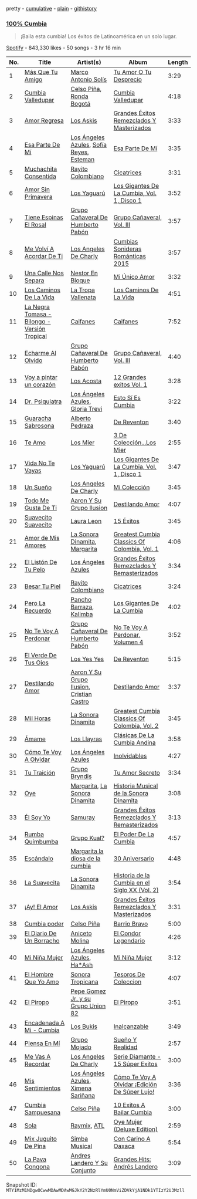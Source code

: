 pretty - [cumulative](/playlists/cumulative/37i9dQZF1DX8yLfjPY8emY.md) - [plain](/playlists/plain/37i9dQZF1DX8yLfjPY8emY) - [githistory](https://github.githistory.xyz/mackorone/spotify-playlist-archive/blob/main/playlists/plain/37i9dQZF1DX8yLfjPY8emY)

### [100% Cumbia](https://open.spotify.com/playlist/37i9dQZF1DX8yLfjPY8emY)

> ¡Baila esta cumbia! Los éxitos de Latinoamérica en un solo lugar.

[Spotify](https://open.spotify.com/user/spotify) - 843,330 likes - 50 songs - 3 hr 16 min

| No. | Title | Artist(s) | Album | Length |
|---|---|---|---|---|
| 1 | [Más Que Tu Amigo](https://open.spotify.com/track/1Vy7WUJubV9JEoebuJ9dfe) | [Marco Antonio Solís](https://open.spotify.com/artist/3tJnB0s6c3oXPq1SCCavnd) | [Tu Amor O Tu Desprecio](https://open.spotify.com/album/6335RBM5tYZal0oSZm6jvW) | 3:29 |
| 2 | [Cumbia Valledupar](https://open.spotify.com/track/7r2W5f8W70eGz2DlOD7S5g) | [Celso Piña](https://open.spotify.com/artist/6PmfbeAL7jAauFPNyQ5UPi), [Ronda Bogotá](https://open.spotify.com/artist/7843pz6oKe2jtcPew109fr) | [Cumbia Valledupar](https://open.spotify.com/album/3GZ1KTKbHZ5QFAXx0Thjtp) | 4:18 |
| 3 | [Amor Regresa](https://open.spotify.com/track/0FuqABgi0bD219B12xC7Hn) | [Los Askis](https://open.spotify.com/artist/7wiOKrtPg196Hh90CdoKPi) | [Grandes Éxitos Remezclados Y Masterizados](https://open.spotify.com/album/6gecuyIGvYoTOQdyZkovhS) | 3:33 |
| 4 | [Esa Parte De Mí](https://open.spotify.com/track/2KGPEwZmxkTb3ibPeIq0Pv) | [Los Ángeles Azules](https://open.spotify.com/artist/0ZCO8oVkMj897cKgFH7fRW), [Sofía Reyes](https://open.spotify.com/artist/0haZhu4fFKt0Ag94kZDiz2), [Esteman](https://open.spotify.com/artist/3ZtIhDSOuRkpDyqjx53X1R) | [Esa Parte De Mí](https://open.spotify.com/album/3StKKTOhmUMbmrqZbH0tDi) | 3:35 |
| 5 | [Muchachita Consentida](https://open.spotify.com/track/1zVDbrBG7zCd6AXGLmbGj4) | [Rayito Colombiano](https://open.spotify.com/artist/3yJUTkFm88TiJPLhLHKumn) | [Cicatrices](https://open.spotify.com/album/1p4Y2PEsXTnTxWrYjihemm) | 3:31 |
| 6 | [Amor Sin Primavera](https://open.spotify.com/track/0SPeRV2ZKS9SBgNg9MOHZe) | [Los Yaguarú](https://open.spotify.com/artist/1CajkwEgJac9j9alNJJxTQ) | [Los Gigantes De La Cumbia, Vol\. 1, Disco 1](https://open.spotify.com/album/219roX2NTtUuwrhNoj4Bly) | 3:52 |
| 7 | [Tiene Espinas El Rosal](https://open.spotify.com/track/1PZ3QsCFec05Ls3PwOqKXZ) | [Grupo Cañaveral De Humberto Pabón](https://open.spotify.com/artist/48zixAu4wMDZwpVbOenDU7) | [Grupo Cañaveral, Vol\. III](https://open.spotify.com/album/4lxhwVX8BPSeITPGBOzIJw) | 3:57 |
| 8 | [Me Volví A Acordar De Ti](https://open.spotify.com/track/3ZTMJQ5B7lsauB4GJt7kue) | [Los Angeles De Charly](https://open.spotify.com/artist/0fdpJLsenUo15X3dPPWJSR) | [Cumbias Sonideras Románticas 2015](https://open.spotify.com/album/4fvBXJ9gjqM2tlsAQVb1cV) | 3:57 |
| 9 | [Una Calle Nos Separa](https://open.spotify.com/track/48yRazqbGXUfSpGiTPNw0r) | [Nestor En Bloque](https://open.spotify.com/artist/2to8xMgnoxHCXPF7eWJPvg) | [Mi Único Amor](https://open.spotify.com/album/4hAN3ZyBVH5jvhjgW2ZAO8) | 3:32 |
| 10 | [Los Caminos De La Vida](https://open.spotify.com/track/1layZXCAmJ84fi21OmnTt5) | [La Tropa Vallenata](https://open.spotify.com/artist/6ESzKdcEDKvhUek4ZaHruk) | [Los Caminos De La Vida](https://open.spotify.com/album/2I72wA4qxK4ur3biscv0hv) | 4:51 |
| 11 | [La Negra Tomasa \- Bilongo \- Versión Tropical](https://open.spotify.com/track/6cVHu0HmKo4oEOSOqooTa3) | [Caifanes](https://open.spotify.com/artist/1GImnM7WYVp95431ypofy9) | [Caifanes](https://open.spotify.com/album/7oNSmwtmqu8EvnD3cv2HOr) | 7:52 |
| 12 | [Echarme Al Olvido](https://open.spotify.com/track/52Uy47FjbqbAh3WXejw7gU) | [Grupo Cañaveral De Humberto Pabón](https://open.spotify.com/artist/48zixAu4wMDZwpVbOenDU7) | [Grupo Cañaveral, Vol\. III](https://open.spotify.com/album/4lxhwVX8BPSeITPGBOzIJw) | 4:40 |
| 13 | [Voy a pintar un corazón](https://open.spotify.com/track/6JVU5TollB4mTzMkb5d8Z9) | [Los Acosta](https://open.spotify.com/artist/1sxekzjeHJaqkZbpaaGR9x) | [12 Grandes exitos Vol\. 1](https://open.spotify.com/album/4MS8BBgk33mKvBT2MfjTWa) | 3:28 |
| 14 | [Dr\. Psiquiatra](https://open.spotify.com/track/7lcEnkQEdNzjGGswqrZu6V) | [Los Ángeles Azules](https://open.spotify.com/artist/0ZCO8oVkMj897cKgFH7fRW), [Gloria Trevi](https://open.spotify.com/artist/1Db5GsIoVWYktPoD2nnPZZ) | [Esto Sí Es Cumbia](https://open.spotify.com/album/1ezTrrYQHb4QAsjw7uHZwG) | 3:22 |
| 15 | [Guaracha Sabrosona](https://open.spotify.com/track/6MSCSfId8BhAc7PlW6uOJZ) | [Alberto Pedraza](https://open.spotify.com/artist/3TQh6LXI9ADgyZJTT19TeR) | [De Reventon](https://open.spotify.com/album/2LlcZX27HHaJVnHkYWvV5r) | 3:40 |
| 16 | [Te Amo](https://open.spotify.com/track/70UUg4Z7nS5SJzMWc2W32U) | [Los Mier](https://open.spotify.com/artist/2B8mbONjmLnXk4wpqF5UPQ) | [3 De Colección...Los Mier](https://open.spotify.com/album/62NFPbyHBnsb2G1tyPUB8d) | 2:55 |
| 17 | [Vida No Te Vayas](https://open.spotify.com/track/6D7uV4Pv0IyOxBs138SRyf) | [Los Yaguarú](https://open.spotify.com/artist/1CajkwEgJac9j9alNJJxTQ) | [Los Gigantes De La Cumbia, Vol\. 1, Disco 1](https://open.spotify.com/album/219roX2NTtUuwrhNoj4Bly) | 3:47 |
| 18 | [Un Sueño](https://open.spotify.com/track/3fbALzbCtA459yOAJ2FChx) | [Los Angeles De Charly](https://open.spotify.com/artist/0fdpJLsenUo15X3dPPWJSR) | [Mi Colección](https://open.spotify.com/album/28iH8QQN9CbafK21M0BebE) | 3:45 |
| 19 | [Todo Me Gusta De Ti](https://open.spotify.com/track/5gUoppDphfYsIiguGr5drh) | [Aaron Y Su Grupo Ilusion](https://open.spotify.com/artist/1zVxAFV8uL5V816dzdHvYQ) | [Destilando Amor](https://open.spotify.com/album/0Hkn7bDEG0kyUxI6gQdHzB) | 4:07 |
| 20 | [Suavecito Suavecito](https://open.spotify.com/track/6Ysnd9T4uIhQesbWK672GF) | [Laura Leon](https://open.spotify.com/artist/1dON8KmX1N7ZPHCRyhK2hX) | [15 Éxitos](https://open.spotify.com/album/5Tu2cp5aCSB61PVU8vtzw9) | 3:45 |
| 21 | [Amor de Mis Amores](https://open.spotify.com/track/3gR5KQnC8FYLoPG2LEfbGP) | [La Sonora Dinamita](https://open.spotify.com/artist/13or1Wf6ipcvSIiurZATvw), [Margarita](https://open.spotify.com/artist/0L921lGxWEpNId5sF8rBbl) | [Greatest Cumbia Classics Of Colombia, Vol\. 1](https://open.spotify.com/album/53W9qG1q6xaKlUVuzkBNPV) | 4:06 |
| 22 | [El Listón De Tu Pelo](https://open.spotify.com/track/4gPBK5eYojAxc2SldHkvTo) | [Los Ángeles Azules](https://open.spotify.com/artist/0ZCO8oVkMj897cKgFH7fRW) | [Grandes Éxitos Remezclados Y Remasterizados](https://open.spotify.com/album/5I7CydpUxGqOSgFzSlxOew) | 3:34 |
| 23 | [Besar Tu Piel](https://open.spotify.com/track/3sxYWCxHH0TcbPcEd6Ie0N) | [Rayito Colombiano](https://open.spotify.com/artist/3yJUTkFm88TiJPLhLHKumn) | [Cicatrices](https://open.spotify.com/album/1p4Y2PEsXTnTxWrYjihemm) | 3:24 |
| 24 | [Pero La Recuerdo](https://open.spotify.com/track/3w2V1gsSTAkh6dgFIPcBKe) | [Pancho Barraza](https://open.spotify.com/artist/5dmU7FrmtbQaSzIvGsE4Jp), [Kalimba](https://open.spotify.com/artist/4RjamFQJNT8nVbTKXJDJgv) | [Los Gigantes De La Cumbia](https://open.spotify.com/album/7I0Iv1T3SASqGDnMfWjL6N) | 4:02 |
| 25 | [No Te Voy A Perdonar](https://open.spotify.com/track/4LDJhbXkL9ckWAOBlBQJKG) | [Grupo Cañaveral De Humberto Pabón](https://open.spotify.com/artist/48zixAu4wMDZwpVbOenDU7) | [No Te Voy A Perdonar, Volumen 4](https://open.spotify.com/album/24V99ibPcTjI906jV1io1D) | 3:52 |
| 26 | [El Verde De Tus Ojos](https://open.spotify.com/track/0KhaeXeF7DbpLQ3WGHEEw1) | [Los Yes Yes](https://open.spotify.com/artist/6h9B8wche8pbvJ0wiWKn8q) | [De Reventon](https://open.spotify.com/album/0yB20dyvlBv4qKrWfjfBzA) | 5:15 |
| 27 | [Destilando Amor](https://open.spotify.com/track/1VL6n94ZDAHk3nwyqIGgTp) | [Aaron Y Su Grupo Ilusion](https://open.spotify.com/artist/1zVxAFV8uL5V816dzdHvYQ), [Cristian Castro](https://open.spotify.com/artist/2AZOALDIBORfbzKTuliwdJ) | [Destilando Amor](https://open.spotify.com/album/0jXhlN1DHW662aZCXUGxYH) | 3:37 |
| 28 | [Mil Horas](https://open.spotify.com/track/5XyItd5rFfdtoJsWHxON5x) | [La Sonora Dinamita](https://open.spotify.com/artist/13or1Wf6ipcvSIiurZATvw) | [Greatest Cumbia Classics Of Colombia, Vol\. 2](https://open.spotify.com/album/2zTSfpbKycKhOo3hwh8OEj) | 3:45 |
| 29 | [Ámame](https://open.spotify.com/track/6MSp1jexGF9TlEpzWM7Zuf) | [Los Llayras](https://open.spotify.com/artist/2ArV1M689cANDANMu9OfBz) | [Clásicas De La Cumbia Andina](https://open.spotify.com/album/1G9yAgWGkLLyc3ItyTfS3Z) | 3:58 |
| 30 | [Cómo Te Voy A Olvidar](https://open.spotify.com/track/51dNexiESqcJLsGLrmg1Nv) | [Los Ángeles Azules](https://open.spotify.com/artist/0ZCO8oVkMj897cKgFH7fRW) | [Inolvidables](https://open.spotify.com/album/1v2KdMb9X99cCsdahjRD8Y) | 4:27 |
| 31 | [Tu Traición](https://open.spotify.com/track/2ObbqCZZgwK8VowFYf0RPh) | [Grupo Bryndis](https://open.spotify.com/artist/44WCHvwXBOMz6nm7Mu2ReO) | [Tu Amor Secreto](https://open.spotify.com/album/1ICfNn1KnGQnjyXaYOiB3c) | 3:34 |
| 32 | [Oye](https://open.spotify.com/track/38UG6ZFOLKr6RSSeIQqEZ6) | [Margarita](https://open.spotify.com/artist/71YnddE01cKmoLCVG3E4e4), [La Sonora Dinamita](https://open.spotify.com/artist/13or1Wf6ipcvSIiurZATvw) | [Historia Musical de la Sonora Dinamita](https://open.spotify.com/album/3Csad1BdWIKnjb5rxzFscE) | 3:08 |
| 33 | [Él Soy Yo](https://open.spotify.com/track/5wAuauXzrKjAeppxX1IsZ7) | [Samuray](https://open.spotify.com/artist/6fBjnfeYEU3VFuQl8RPrp8) | [Grandes Éxitos Remezclados Y Remasterizados](https://open.spotify.com/album/5QJn7lCZyefBlDVTfOPlAb) | 3:13 |
| 34 | [Rumba Quimbumba](https://open.spotify.com/track/0trX1nThTl4NfJuctzJVA3) | [Grupo Kual?](https://open.spotify.com/artist/4r880LQXdnpTflv3uqV4kX) | [El Poder De La Cumbia](https://open.spotify.com/album/2S6Dh7t8W9Uwc2ux3mP39m) | 4:57 |
| 35 | [Escándalo](https://open.spotify.com/track/1Ed4AvDGnUGtU0dYrnwLPg) | [Margarita la diosa de la cumbia](https://open.spotify.com/artist/2vdi5RS6XV5Qy7J5GgDqgn) | [30 Aniversario](https://open.spotify.com/album/7bYeeLp33ix2DiyM8f5It6) | 4:48 |
| 36 | [La Suavecita](https://open.spotify.com/track/2PXTwetJcZb2GS417RyCga) | [La Sonora Dinamita](https://open.spotify.com/artist/13or1Wf6ipcvSIiurZATvw) | [Historia de la Cumbia en el Siglo XX \(Vol\. 2\)](https://open.spotify.com/album/2NE1HmtyFqRKg2zV2uWxY2) | 3:54 |
| 37 | [¡Ay! El Amor](https://open.spotify.com/track/6PAUYlcbuqx6s2MC5RAGLJ) | [Los Askis](https://open.spotify.com/artist/7wiOKrtPg196Hh90CdoKPi) | [Grandes Éxitos Remezclados Y Masterizados](https://open.spotify.com/album/6gecuyIGvYoTOQdyZkovhS) | 3:31 |
| 38 | [Cumbia poder](https://open.spotify.com/track/43067bbX2FhYHpfAntTIYB) | [Celso Piña](https://open.spotify.com/artist/6PmfbeAL7jAauFPNyQ5UPi) | [Barrio Bravo](https://open.spotify.com/album/0ZCip2zkf5EGx7j4QeRRUD) | 5:00 |
| 39 | [El Diario De Un Borracho](https://open.spotify.com/track/3A4awt6Y9DwHBRuFDoRX5S) | [Aniceto Molina](https://open.spotify.com/artist/0vpwDjHfD1T65OcmvpcF0S) | [El Condor Legendario](https://open.spotify.com/album/1JizA2c3lbWRkz7p0jZEeG) | 4:26 |
| 40 | [Mi Niña Mujer](https://open.spotify.com/track/19p0PEnGr6XtRqCYEI8Ucc) | [Los Ángeles Azules](https://open.spotify.com/artist/0ZCO8oVkMj897cKgFH7fRW), [Ha\*Ash](https://open.spotify.com/artist/5xd2Tg7Zo8755eCy8Gxkp8) | [Mi Niña Mujer](https://open.spotify.com/album/30v9YxJ5EwVv84STFbJXvW) | 3:12 |
| 41 | [El Hombre Que Yo Amo](https://open.spotify.com/track/3bukaSKEeFiyYx9JfgiqYf) | [Sonora Tropicana](https://open.spotify.com/artist/0XKgjkHamDZy6obrO52fIs) | [Tesoros De Coleccion](https://open.spotify.com/album/7g5bfjbwzzYDTXFqBXaGfn) | 4:07 |
| 42 | [El Piropo](https://open.spotify.com/track/3msTH7VNjRPAFxoYzlKPyo) | [Pepe Gomez Jr\. y su Grupo Union 82](https://open.spotify.com/artist/3aiiZsdJHqXrPkYOBQI0Uo) | [El Piropo](https://open.spotify.com/album/0T2NcviC3sAU3WGRHjsrwS) | 3:51 |
| 43 | [Encadenada A Mi \- Cumbia](https://open.spotify.com/track/72dq7syxHMZF44QX3r1yXH) | [Los Bukis](https://open.spotify.com/artist/16kOCiqZ1auY4sokSeZuKf) | [Inalcanzable](https://open.spotify.com/album/13UzYROsKbVZF4RZCrMtQF) | 3:49 |
| 44 | [Piensa En Mí](https://open.spotify.com/track/1xKP7GVLY33i5jmx1bB1Kk) | [Grupo Mojado](https://open.spotify.com/artist/28NFZuZbEm7yzMpv1q1Rb7) | [Sueño Y Realidad](https://open.spotify.com/album/3jVJ1fTyUxYdpzb8Pt9V6U) | 2:57 |
| 45 | [Me Vas A Recordar](https://open.spotify.com/track/5Nh4sheOYL11EWJzxhRu5c) | [Los Angeles De Charly](https://open.spotify.com/artist/0fdpJLsenUo15X3dPPWJSR) | [Serie Diamante \- 15 Súper Exitos](https://open.spotify.com/album/6CbDYnfZuYfuC9aKn9LcSq) | 3:00 |
| 46 | [Mis Sentimientos](https://open.spotify.com/track/2LyHAsMcpW0Dm17rWYa79p) | [Los Ángeles Azules](https://open.spotify.com/artist/0ZCO8oVkMj897cKgFH7fRW), [Ximena Sariñana](https://open.spotify.com/artist/7plUpXSFcSJUZSiZAoXqr1) | [Cómo Te Voy A Olvidar ¡Edición De Súper Lujo!](https://open.spotify.com/album/6Deil0rDdWFnJfYWryngKd) | 3:36 |
| 47 | [Cumbia Sampuesana](https://open.spotify.com/track/0rhFOZktswEji0h4IuruvM) | [Celso Piña](https://open.spotify.com/artist/6PmfbeAL7jAauFPNyQ5UPi) | [10 Exitos A Bailar Cumbia](https://open.spotify.com/album/1Q1ebViTjarKSUqf1Mre1Z) | 3:00 |
| 48 | [Sola](https://open.spotify.com/track/4etqoFocnO9gSKtqtQbwXh) | [Raymix](https://open.spotify.com/artist/0hHT2BH7XTm3ZdZb6CX064), [ATL](https://open.spotify.com/artist/7moaTmrKrxOnFYW07pMEpg) | [Oye Mujer \(Deluxe Edition\)](https://open.spotify.com/album/3CzeG68WKVXRMumlmwoCfl) | 2:59 |
| 49 | [Mix Juguito De Pina](https://open.spotify.com/track/68PWHpcmWTC92qoGADfOEG) | [Simba Musical](https://open.spotify.com/artist/2lxLwYbYnQZv7wkubtAq3J) | [Con Carino A Oaxaca](https://open.spotify.com/album/0IuDm4Z0RGNVsPZBDcNnUJ) | 5:54 |
| 50 | [La Pava Congona](https://open.spotify.com/track/0HceRYOs31IFICIrELU5Ei) | [Andres Landero Y Su Conjunto](https://open.spotify.com/artist/1a1B3usUWpHK4S3u0iN8T4) | [Grandes Hits: Andrés Landero](https://open.spotify.com/album/5VrvPC5Or7FetzXvyk0MTM) | 3:09 |

Snapshot ID: `MTY1MzM1NDgwOCwwMDAwMDAwMGJkY2Y2NzRlYmU0NmViZDVkYjA1NDk1YTIzY2U3Mzll`
